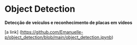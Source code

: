 # Object Detection

<b> Detecção de veículos e reconhecimento de placas em vídeos</b>

[a link] (https://github.com/Emanuelle-p/object_detection/blob/main/object_detection.ipynb)
